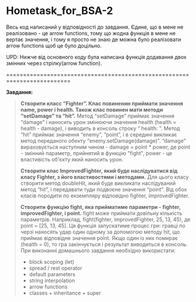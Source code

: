 # Hometask_for_BSA-2

Весь код написаний у відповідності до завдання. Єдине, що в мене не реалізовано - це arrow functions, тому що жодна функція в мене не вертає значення, і тому я просто не знаю де можна було реалізовати arrow functions щоб це було доцільно.

UPD: Нижче від основного коду була написана функція додавання двох змінних через стрілку(arrow function).  

=========================================================================

**Завдання:**
> **Створити класс “Fighter”. Клас повиненин приймати значення name, power і health. Також клас повинен мати методи “setDamage” та “hit”.**
> Метод “setDamage” приймає значення “damage” і наносить урон змінюючи значення health (health = health - damage), і виводить в консоль строку “ health: ”.
> Метод “hit” приймає значення “enemy”, “point”, і в середині викликає метод переданого обекту “enemy.setDamage(damage)”. “damage” вираховується наступним чином - damage = point * power, де point - змінний параметр, прийнятий в функцію "fight", power - це властивість об'єкту який наносить урон.
>
> **Створити клас ImprovedFighter, який буде наслідуватися від класу Fighter, з його властивостями і методами.**
> Для цього класу створити метод doubleHit, який буде викликати наслідуваний метод “hit”, і передавати туди подвоєне значення “point”.
> Від обох класів породити по екземпляру відповідно fighter, improvedFighter.
>
>   **Створити функцію fight, яка прийматиме параметри - fighter, improvedFighter, і point.**
>   fight може приймати довільну кількість параметрів. Наприклад, fight(fighter, improvedFighter, 25, 13, 45), де point = [25, 13, 45].
>   Ця функція запускатиме процес гри: гравці по черзі наносять удар один одному за допомогою методу hit, що приймає відповідне значення point. Якщо один із них помирає (health = 0), то гра закінчується і результат виводиться в консоль.
>   При виконанні домашнього завдання необхідно використати: 
> * block scoping (let) 
> * spread / rest operator 
> * default parameters 
> * string interpolation 
> * arrow functions 
> * classes + inheritance + super

